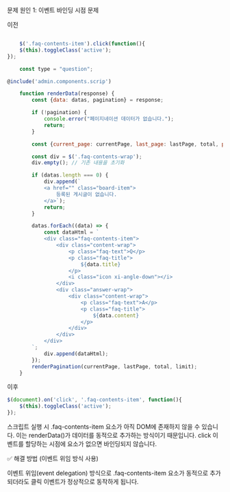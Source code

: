 문제 원인 1: 이벤트 바인딩 시점 문제

이전
```js

    $('.faq-contents-item').click(function(){
    $(this).toggleClass('active');
});

    const type = "question";

@include('admin.components.scrip')

    function renderData(response) {
        const {data: datas, pagination} = response;

        if (!pagination) {
            console.error("페이지네이션 데이터가 없습니다.");
            return;
        }

        const {current_page: currentPage, last_page: lastPage, total, per_page: limit} = pagination;

        const div = $('.faq-contents-wrap');
        div.empty(); // 기존 내용을 초기화

        if (datas.length === 0) {
            div.append(`
            <a href="" class="board-item">
                등록된 게시글이 없습니다.
            </a>`);
            return;
        }

        datas.forEach((data) => {
            const dataHtml = `
            <div class="faq-contents-item">
                <div class="content-wrap">
                    <p class="faq-text">Q</p>
                    <p class="faq-title">
                        ${data.title}
                    </p>
                    <i class="icon xi-angle-down"></i>
                </div>
                <div class="answer-wrap">
                    <div class="content-wrap">
                        <p class="faq-text">A</p>
                        <p class="faq-title">
                            ${data.content}
                        </p>
                    </div>
                </div>
            </div>
        `;
            div.append(dataHtml);
        });
        renderPagination(currentPage, lastPage, total, limit);
    }
```
이후
```js
$(document).on('click', '.faq-contents-item', function(){
    $(this).toggleClass('active');
});
```

스크립트 실행 시 .faq-contents-item 요소가 아직 DOM에 존재하지 않을 수 있습니다. 
이는 renderData()가 데이터를 동적으로 추가하는 방식이기 때문입니다. click 이벤트를 할당하는 시점에 요소가 없으면 바인딩되지 않습니다.

✅ 해결 방법 (이벤트 위임 방식 사용)

이벤트 위임(event delegation) 방식으로 .faq-contents-item 요소가 동적으로 추가되더라도 클릭 이벤트가 정상적으로 동작하게 됩니다.